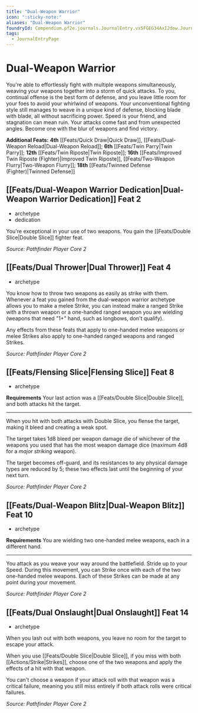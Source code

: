 ```yaml
---
title: "Dual-Weapon Warrior"
icon: ":sticky-note:"
aliases: "Dual-Weapon Warrior"
foundryId: Compendium.pf2e.journals.JournalEntry.vx5FGEG34AxI2dow.JournalEntryPage.sAFWD8D0RKH4m25n
tags:
  - JournalEntryPage
---
```


# Dual-Weapon Warrior
You're able to effortlessly fight with multiple weapons simultaneously, weaving your weapons together into a storm of quick attacks. To you, continual offense is the best form of defense, and you leave little room for your foes to avoid your whirlwind of weapons. Your unconventional fighting style still manages to weave in a unique kind of defense, blocking blade with blade, all without sacrificing power. Speed is your friend, and stagnation can mean ruin. Your attacks come fast and from unexpected angles. Become one with the blur of weapons and find victory.

**Additional Feats:** **4th** [[Feats/Quick Draw|Quick Draw]], [[Feats/Dual-Weapon Reload|Dual-Weapon Reload]]; **6th** [[Feats/Twin Parry|Twin Parry]]; **12th** [[Feats/Twin Riposte|Twin Riposte]]; **16th** [[Feats/Improved Twin Riposte (Fighter)|Improved Twin Riposte]], [[Feats/Two-Weapon Flurry|Two-Weapon Flurry]]; **18th** [[Feats/Twinned Defense (Fighter)|Twinned Defense]]

## [[Feats/Dual-Weapon Warrior Dedication|Dual-Weapon Warrior Dedication]] Feat 2

*   archetype
*   dedication

You're exceptional in your use of two weapons. You gain the [[Feats/Double Slice|Double Slice]] fighter feat.

_Source: Pathfinder Player Core 2_

## [[Feats/Dual Thrower|Dual Thrower]] Feat 4

*   archetype

You know how to throw two weapons as easily as strike with them. Whenever a feat you gained from the dual-weapon warrior archetype allows you to make a melee Strike, you can instead make a ranged Strike with a thrown weapon or a one-handed ranged weapon you are wielding (weapons that need "1+" hand, such as longbows, don't qualify).

Any effects from these feats that apply to one-handed melee weapons or melee Strikes also apply to one-handed ranged weapons and ranged Strikes.

_Source: Pathfinder Player Core 2_

## [[Feats/Flensing Slice|Flensing Slice]] Feat 8

*   archetype

**Requirements** Your last action was a [[Feats/Double Slice|Double Slice]], and both attacks hit the target.

* * *

When you hit with both attacks with Double Slice, you flense the target, making it bleed and creating a weak spot.

The target takes 1d8 bleed per weapon damage die of whichever of the weapons you used that has the most weapon damage dice (maximum 4d8 for a _major striking_ weapon).

The target becomes off-guard, and its resistances to any physical damage types are reduced by 5; these two effects last until the beginning of your next turn.

_Source: Pathfinder Player Core 2_

## [[Feats/Dual-Weapon Blitz|Dual-Weapon Blitz]] Feat 10

*   archetype

**Requirements** You are wielding two one-handed melee weapons, each in a different hand.

* * *

You attack as you weave your way around the battlefield. Stride up to your Speed. During this movement, you can Strike once with each of the two one-handed melee weapons. Each of these Strikes can be made at any point during your movement.

_Source: Pathfinder Player Core 2_

## [[Feats/Dual Onslaught|Dual Onslaught]] Feat 14

*   archetype

When you lash out with both weapons, you leave no room for the target to escape your attack.

When you use [[Feats/Double Slice|Double Slice]], if you miss with both [[Actions/Strike|Strikes]], choose one of the two weapons and apply the effects of a hit with that weapon.

You can't choose a weapon if your attack roll with that weapon was a critical failure, meaning you still miss entirely if both attack rolls were critical failures.

_Source: Pathfinder Player Core 2_